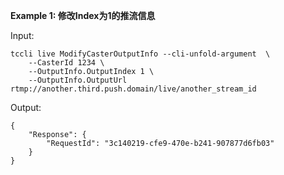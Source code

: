 **Example 1: 修改Index为1的推流信息**



Input: 

```
tccli live ModifyCasterOutputInfo --cli-unfold-argument  \
    --CasterId 1234 \
    --OutputInfo.OutputIndex 1 \
    --OutputInfo.OutputUrl rtmp://another.third.push.domain/live/another_stream_id
```

Output: 
```
{
    "Response": {
        "RequestId": "3c140219-cfe9-470e-b241-907877d6fb03"
    }
}
```

